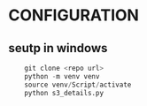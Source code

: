 # CONFIGURATION

## seutp in windows

```python
    git clone <repo url> 
    python -m venv venv
    source venv/Script/activate
    python s3_details.py
```
